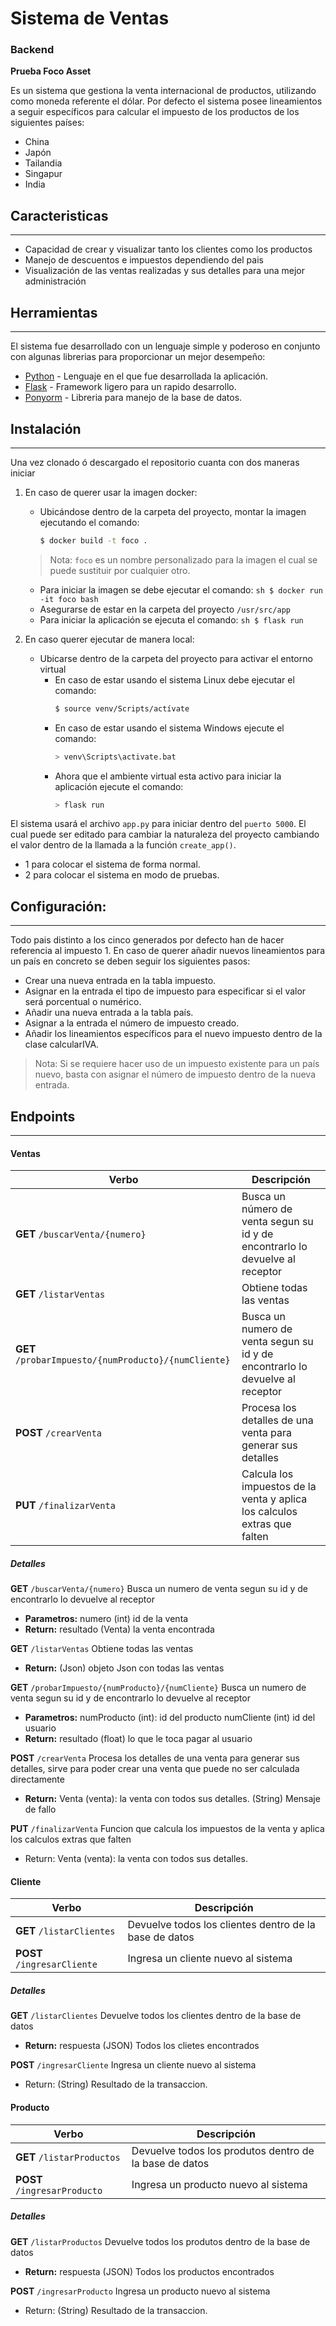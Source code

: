 # Sistema de Ventas
### Backend
**Prueba Foco Asset**

Es un sistema que gestiona la venta internacional de productos, utilizando como moneda referente el dólar.
Por defecto el sistema posee lineamientos a seguir específicos para calcular el impuesto de los productos de los siguientes países:
-	China
-	Japón
-	Tailandia
-	Singapur
-	India


## Caracteristicas

---
- Capacidad de crear y visualizar tanto los clientes como los productos
- Manejo de descuentos e impuestos dependiendo del pais
- Visualización de las ventas realizadas y sus detalles para una mejor administración

## Herramientas

---
El sistema fue desarrollado con un lenguaje simple y poderoso en conjunto con algunas librerias
para proporcionar un mejor desempeño:

- [Python](https://www.python.org) - Lenguaje en el que fue desarrollada la aplicación.
- [Flask](https://flask.palletsprojects.com/en/2.0.x/) - Framework ligero para un rapido desarrollo.
- [Ponyorm](https://ponyorm.org) - Libreria para manejo de la base de datos.

## Instalación

---
Una vez clonado ó descargado el repositorio cuanta con dos maneras iniciar

1. En caso de querer usar la imagen docker:
    -	Ubicándose dentro de la carpeta del proyecto, montar la imagen ejecutando el comando:
        ```sh
        $ docker build -t foco .
        ```
    > Nota: `foco` es un nombre personalizado para la imagen el cual se puede sustituir por cualquier otro.
    
    -	Para iniciar la imagen se debe ejecutar el comando: 
            ```sh
            $ docker run -it foco bash
            ```
    -	Asegurarse de estar en la carpeta del proyecto `/usr/src/app`
    -	Para iniciar la aplicación se ejecuta el comando: 
            ```sh
            $ flask run
            ```
2. En caso querer ejecutar de manera local:
    - Ubicarse dentro de la carpeta del proyecto para activar el entorno virtual 
        - En caso de estar usando el sistema Linux debe ejecutar el comando:
            ```sh
            $ source venv/Scripts/actívate
            ```
        - En caso de estar usando el sistema Windows ejecute el comando:
            ```sh
            > venv\Scripts\activate.bat
            ```
        - Ahora que el ambiente virtual esta activo para iniciar la aplicación ejecute el comando:
           ```sh
           > flask run
           ```
El sistema usará el archivo `app.py` para iniciar dentro del `puerto 5000`. El cual puede ser editado para cambiar la naturaleza del proyecto cambiando el valor dentro de la llamada a la función `create_app()`.
- 1 para colocar el sistema de forma normal.
- 2 para colocar el sistema en modo de pruebas.

## Configuración:

---

Todo pais distinto a los cinco generados por defecto han de hacer referencia al impuesto 1.
En caso de querer añadir nuevos lineamientos para un país en concreto se deben seguir los siguientes pasos:
-	Crear una nueva entrada en la tabla impuesto.
-	Asignar en la entrada el tipo de impuesto para especificar si el valor será porcentual o numérico.
-	Añadir una nueva entrada a la tabla país.
-	Asignar a la entrada el número de impuesto creado.
-	Añadir los lineamientos específicos para el nuevo impuesto dentro de la clase calcularIVA.
> Nota: Si se requiere hacer uso de un impuesto existente para un país nuevo, basta con asignar el número de impuesto dentro de la nueva entrada.


## Endpoints

---

#### Ventas

|**Verbo**|**Descripción**|
|---|---|
|**GET** `/buscarVenta/{numero}` | Busca un número de venta segun su id y de encontrarlo lo devuelve al receptor|
|**GET** `/listarVentas` | Obtiene todas las ventas|
|**GET** `/probarImpuesto/{numProducto}/{numCliente}` | Busca un numero de venta segun su id y de encontrarlo lo devuelve al receptor|
|**POST** `/crearVenta` | Procesa los detalles de una venta para generar sus detalles|
|**PUT** `/finalizarVenta` | Calcula los impuestos de la venta y aplica los calculos extras que falten|

##### Detalles

**GET** `/buscarVenta/{numero}`
Busca un numero de venta segun su id y de encontrarlo lo devuelve al receptor
- **Parametros:** 
    numero (int) id de la venta
- **Return:**
    resultado (Venta) la venta encontrada

**GET** `/listarVentas`
 Obtiene todas las ventas
 - **Return:**
    (Json) objeto Json con todas las ventas
 
 **GET** `/probarImpuesto/{numProducto}/{numCliente}` 
Busca un numero de venta segun su id y de encontrarlo lo devuelve al receptor
- **Parametros:**
    numProducto (int): id del producto
    numCliente (int) id del usuario
 - **Return:**
    resultado (float) lo que le toca pagar al usuario

**POST** `/crearVenta`
Procesa los detalles de una venta para generar sus detalles, sirve para poder crear una venta que puede no ser calculada directamente
-	**Return:**
	Venta (venta): la venta con todos sus detalles. 
	(String) Mensaje de fallo

**PUT** `/finalizarVenta`
Funcion que calcula los impuestos de la venta y aplica los calculos extras que falten
-	Return:
	Venta (venta): la venta con todos sus detalles.

#### Cliente
|**Verbo**|**Descripción**|
|---|---|
|**GET** `/listarClientes`| Devuelve todos los clientes dentro de la base de datos|
|**POST** `/ingresarCliente`| Ingresa un cliente nuevo al sistema|

##### Detalles

**GET** `/listarClientes`
Devuelve todos los clientes dentro de la base de datos
- **Return:**
    respuesta (JSON) Todos los clietes encontrados

**POST** `/ingresarCliente`
Ingresa un cliente nuevo al sistema
-    Return:
    (String) Resultado de la transaccion. 

#### Producto
|**Verbo**|**Descripción**|
|---|---|
|**GET** `/listarProductos`| Devuelve todos los produtos dentro de la base de datos|
|**POST** `/ingresarProducto`| Ingresa un producto nuevo al sistema|

##### Detalles

**GET** `/listarProductos`
Devuelve todos los produtos dentro de la base de datos
- **Return:**
    respuesta (JSON) Todos los productos encontrados

**POST** `/ingresarProducto`
Ingresa un producto nuevo al sistema
-    Return:
    (String) Resultado de la transaccion. 
